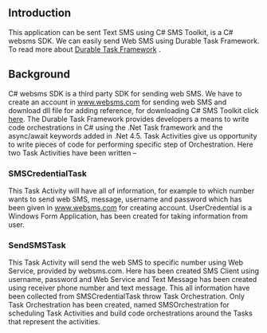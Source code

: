 ## Introduction ##

This application can be sent Text SMS using C# SMS Toolkit, is a C# websms SDK. We can easily send Web SMS using Durable Task Framework. To read more about [Durable Task Framework](http://developers.de/blogs/damir_dobric/archive/2015/09/16/introduction-to-durable-task-framework.aspx) .

## Background ##

C# websms SDK is a third party SDK for sending web SMS. We have to create an account in www.websms.com for sending web SMS and download dll file for adding reference, for downloading C# SMS Toolkit click [here](https://websms.at/entwickler/sdks/csharp-toolkit). The Durable Task Framework provides developers a means to write code orchestrations in C# using the .Net Task framework and the async/await keywords added in .Net 4.5. Task Activities give us opportunity to write pieces of code for performing specific step of Orchestration. Here two Task Activities have been written – 

### SMSCredentialTask ###

This Task Activity will have all of information, for example to which number wants to send web SMS, message, username and password which has been given in www.websms.com for creating account. UserCredential is a Windows Form Application, has been created for taking information from user. 

### SendSMSTask ###

This Task Activity will send the web SMS to specific number using Web Service, provided by websms.com. Here has been created SMS Client using username, password and Web Service and Text Message has been created using receiver phone number and text message. This all information have been collected from SMSCredentialTask throw Task Orchestration.
Only Task Orchestration has been created, named SMSOrchestration for scheduling Task Activities and build code orchestrations around the Tasks that represent the activities.

